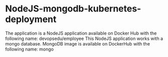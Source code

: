 # NodeJS-mongodb-kubernetes-deployment
The application is a NodeJS application available on Docker Hub with the following name: devopsedu/employee This NodeJS application works with a mongo database. MongoDB image is available on DockerHub with the following name: mongo
